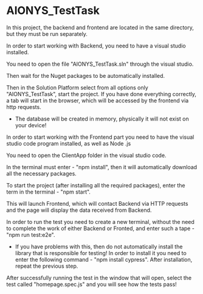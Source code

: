 # AIONYS_TestTask

In this project, the backend and frontend are located in the same directory, but they must be run separately.

In order to start working with Backend, you need to have a visual studio installed.

You need to open the file "AIONYS_TestTask.sln" through the visual studio.

Then wait for the Nuget packages to be automatically installed.

Then in the Solution Platform select from all options only "AIONYS_TestTask", start the project. If you have done everything correctly, a tab will start in the browser, which will be accessed by the frontend via http requests.

* The database will be created in memory, physically it will not exist on your device!

In order to start working with the Frontend part you need to have the visual studio code program installed, as well as Node .js

You need to open the ClientApp folder in the visual studio code.

In the terminal must enter - "npm install", then it will automatically download all the necessary packages.

To start the project (after installing all the required packages), enter the term in the terminal - "npm start".

This will launch Frontend, which will contact Backend via HTTP requests and the page will display the data received from Backend.

In order to run the test you need to create a new terminal, without the need to complete the work of either Backend or Fronted, and enter such a tape - "npm run test:e2e".

* If you have problems with this, then do not automatically install the library that is responsible for testing! In order to install it you need to enter the following command - "npm install cypress". After installation, repeat the previous step.

After successfully running the test in the window that will open, select the test called "homepage.spec.js" and you will see how the tests pass!
